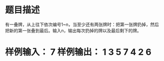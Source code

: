 # 题目描述
有一叠牌，从上往下依次编号1~n，当至少还有两张牌时：把第一张牌扔掉，然后把新的第一张叠到最后。输入n，输出每次扔掉的牌以及最后剩下的牌。
# 样例输入： 7 样例输出： 1 3 5 7 4 2 6
